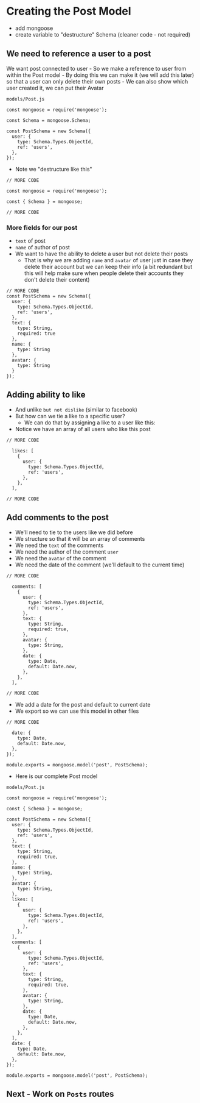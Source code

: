 # Creating the Post Model
* add mongoose
* create variable to "destructure" Schema (cleaner code - not required)

## We need to reference a user to a post
We want post connected to user
    - So we make a reference to user from within the Post model
    - By doing this we can make it (we will add this later) so that a user can only delete their own posts
    - We can also show which user created it, we can put their Avatar

`models/Post.js`

```
const mongoose = require('mongoose');

const Schema = mongoose.Schema;

const PostSchema = new Schema({
  user: {
    type: Schema.Types.ObjectId,
    ref: 'users',
  },
});
```

* Note we "destructure like this"

```
// MORE CODE

const mongoose = require('mongoose');

const { Schema } = mongoose;

// MORE CODE
```

### More fields for our post
* `text` of post
* `name` of author of post
* We want to have the ability to delete a user but not delete their posts
    - That is why we are adding `name` and `avatar` of user just in case they delete their account but we can keep their info (a bit redundant but this will help make sure when people delete their accounts they don't delete their content)

```
// MORE CODE
const PostSchema = new Schema({
  user: {
    type: Schema.Types.ObjectId,
    ref: 'users',
  },
  text: {
    type: String,
    required: true
  },
  name: {
    type: String
  },
  avatar: {
    type: String
  }
});
```

## Adding ability to like
* And unlike `but not dislike` (similar to facebook)
* But how can we tie a like to a specific user?
    - We can do that by assigning a like to a user like this:
* Notice we have an array of all users who like this post

```
// MORE CODE

  likes: [
    {
      user: {
        type: Schema.Types.ObjectId,
        ref: 'users',
      },
    },
  ],

// MORE CODE
```

## Add comments to the post
* We'll need to tie to the users like we did before
* We structure so that it will be an array of comments
* We need the `text` of the comments
* We need the author of the comment `user`
* We need the `avatar` of the comment
* We need the date of the comment (we'll default to the current time)

```
// MORE CODE

  comments: [
    {
      user: {
        type: Schema.Types.ObjectId,
        ref: 'users',
      },
      text: {
        type: String,
        required: true,
      },
      avatar: {
        type: String,
      },
      date: {
        type: Date,
        default: Date.now,
      },
    },
  ],

// MORE CODE
```

* We add a date for the post and default to current date
* We export so we can use this model in other files

```
// MORE CODE

  date: {
    type: Date,
    default: Date.now,
  },
});

module.exports = mongoose.model('post', PostSchema);
```

* Here is our complete Post model

`models/Post.js`

```
const mongoose = require('mongoose');

const { Schema } = mongoose;

const PostSchema = new Schema({
  user: {
    type: Schema.Types.ObjectId,
    ref: 'users',
  },
  text: {
    type: String,
    required: true,
  },
  name: {
    type: String,
  },
  avatar: {
    type: String,
  },
  likes: [
    {
      user: {
        type: Schema.Types.ObjectId,
        ref: 'users',
      },
    },
  ],
  comments: [
    {
      user: {
        type: Schema.Types.ObjectId,
        ref: 'users',
      },
      text: {
        type: String,
        required: true,
      },
      avatar: {
        type: String,
      },
      date: {
        type: Date,
        default: Date.now,
      },
    },
  ],
  date: {
    type: Date,
    default: Date.now,
  },
});

module.exports = mongoose.model('post', PostSchema);
```

## Next - Work on `Posts` routes
